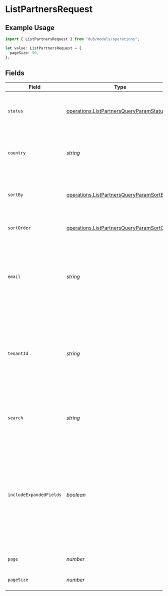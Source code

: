# ListPartnersRequest

## Example Usage

```typescript
import { ListPartnersRequest } from "dub/models/operations";

let value: ListPartnersRequest = {
  pageSize: 50,
};
```

## Fields

| Field                                                                                                                                                                                | Type                                                                                                                                                                                 | Required                                                                                                                                                                             | Description                                                                                                                                                                          | Example                                                                                                                                                                              |
| ------------------------------------------------------------------------------------------------------------------------------------------------------------------------------------ | ------------------------------------------------------------------------------------------------------------------------------------------------------------------------------------ | ------------------------------------------------------------------------------------------------------------------------------------------------------------------------------------ | ------------------------------------------------------------------------------------------------------------------------------------------------------------------------------------ | ------------------------------------------------------------------------------------------------------------------------------------------------------------------------------------ |
| `status`                                                                                                                                                                             | [operations.ListPartnersQueryParamStatus](../../models/operations/listpartnersqueryparamstatus.md)                                                                                   | :heavy_minus_sign:                                                                                                                                                                   | A filter on the list based on the partner's `status` field.                                                                                                                          | approved                                                                                                                                                                             |
| `country`                                                                                                                                                                            | *string*                                                                                                                                                                             | :heavy_minus_sign:                                                                                                                                                                   | A filter on the list based on the partner's `country` field.                                                                                                                         | US                                                                                                                                                                                   |
| `sortBy`                                                                                                                                                                             | [operations.ListPartnersQueryParamSortBy](../../models/operations/listpartnersqueryparamsortby.md)                                                                                   | :heavy_minus_sign:                                                                                                                                                                   | The field to sort the partners by. The default is `saleAmount`.                                                                                                                      | saleAmount                                                                                                                                                                           |
| `sortOrder`                                                                                                                                                                          | [operations.ListPartnersQueryParamSortOrder](../../models/operations/listpartnersqueryparamsortorder.md)                                                                             | :heavy_minus_sign:                                                                                                                                                                   | The sort order. The default is `desc`.                                                                                                                                               | desc                                                                                                                                                                                 |
| `email`                                                                                                                                                                              | *string*                                                                                                                                                                             | :heavy_minus_sign:                                                                                                                                                                   | Filter the partner list based on the partner's `email`. The value must be a string. Takes precedence over `search`.                                                                  | panic@thedis.co                                                                                                                                                                      |
| `tenantId`                                                                                                                                                                           | *string*                                                                                                                                                                             | :heavy_minus_sign:                                                                                                                                                                   | Filter the partner list based on the partner's `tenantId`. The value must be a string. Takes precedence over `email` and `search`.                                                   | 1K0NM7HCN944PEMZ3CQPH43H8                                                                                                                                                            |
| `search`                                                                                                                                                                             | *string*                                                                                                                                                                             | :heavy_minus_sign:                                                                                                                                                                   | A search query to filter partners by ID, name, email, or link.                                                                                                                       | john                                                                                                                                                                                 |
| `includeExpandedFields`                                                                                                                                                              | *boolean*                                                                                                                                                                            | :heavy_minus_sign:                                                                                                                                                                   | Whether to include stats fields on the partner (`clicks`, `leads`, `conversions`, `sales`, `saleAmount`, `commissions`, `netRevenue`). If false, those fields will be returned as 0. | true                                                                                                                                                                                 |
| `page`                                                                                                                                                                               | *number*                                                                                                                                                                             | :heavy_minus_sign:                                                                                                                                                                   | The page number for pagination.                                                                                                                                                      | 1                                                                                                                                                                                    |
| `pageSize`                                                                                                                                                                           | *number*                                                                                                                                                                             | :heavy_minus_sign:                                                                                                                                                                   | The number of items per page.                                                                                                                                                        | 50                                                                                                                                                                                   |